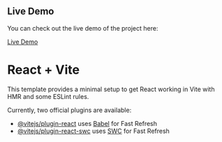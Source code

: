 ## Live Demo

You can check out the live demo of the project here:

[Live Demo](https://axra-3d-portfolio.vercel.app/)
# React + Vite

This template provides a minimal setup to get React working in Vite with HMR and some ESLint rules.

Currently, two official plugins are available:

- [@vitejs/plugin-react](https://github.com/vitejs/vite-plugin-react/blob/main/packages/plugin-react/README.md) uses [Babel](https://babeljs.io/) for Fast Refresh
- [@vitejs/plugin-react-swc](https://github.com/vitejs/vite-plugin-react-swc) uses [SWC](https://swc.rs/) for Fast Refresh


<!-- https://axra-3d-portfolio-oes8hapbl-axras-projects.vercel.app/
https://axra-3d-portfolio-6.onrender.com -->